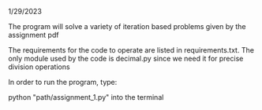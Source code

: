 1/29/2023

The program will solve a variety of iteration based problems given by the assignment pdf

The requirements for the code to operate are listed in requirements.txt. The only module used by the code is decimal.py since we need it for precise division operations

In order to run the program, type:

python "path/assignment_1.py" into the terminal

